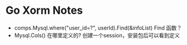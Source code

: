 # Go Xorm Notes

- comps.Mysql.where("user_id=?", userId).Find(&infoList) Find 函数？
- Mysql.Cols() 在哪里定义的? 创建一个session，安装包后可以看到定义